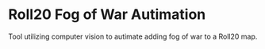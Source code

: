 # Roll20 Fog of War Autimation

Tool utilizing computer vision to autimate adding fog of war to a Roll20 map.
